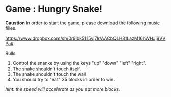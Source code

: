 Game : **Hungry Snake!**
============
**Caustion**
In order to start the game, please download the following music filles.

https://www.dropbox.com/sh/0r9lbk5115vj7lr/AACbQLH81LazM16hWHJj9VVPa#

Rulls:
  1. Control the snanke by using the keys "up" "down" "left" "right".
  2. The snake shouldn't touch itself.
  3. The snake shouldn't touch the wall
  4. You should try to "eat" 35 blocks in order to win.

*hint: the speed will accelerate as you eat more blocks.*
